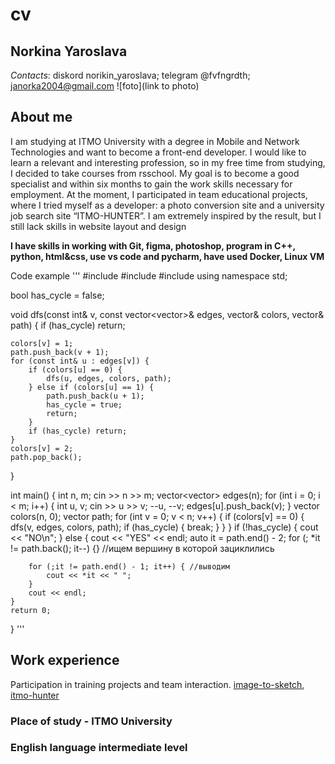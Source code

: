 # cv
## Norkina Yaroslava
*Contacts*: diskord norikin_yaroslava; telegram @fvfngrdth; janorka2004@gmail.com
![foto](link to photo)

## About me
I am studying at ITMO University with a degree in Mobile and Network Technologies and want to become a front-end developer. I would like to learn a relevant and interesting profession, so in my free time from studying, I decided to take courses from rsschool. My goal is to become a good specialist and within six months to gain the work skills necessary for employment. At the moment, I participated in team educational projects, where I tried myself as a developer: a photo conversion site and a university job search site “ITMO-HUNTER”. I am extremely inspired by the result, but I still lack skills in website layout and design

**I have skills in working with Git, figma, photoshop, program in C++, python, html&css, use vs code and pycharm, have used Docker, Linux VM**

Code example
'''
#include <algorithm>
#include <iostream>
#include <vector>
using namespace std;


bool has_cycle = false;

void dfs(const int& v, const vector<vector<int>>& edges, vector<int>& colors, vector<int>& path) {
    if (has_cycle) return;

    colors[v] = 1;
    path.push_back(v + 1);
    for (const int& u : edges[v]) {
        if (colors[u] == 0) {
            dfs(u, edges, colors, path);
        } else if (colors[u] == 1) {
            path.push_back(u + 1);
            has_cycle = true;
            return;
        }
        if (has_cycle) return;
    }
    colors[v] = 2;
    path.pop_back();
}

int main() {
    int n, m;
    cin >> n >> m;
    vector<vector<int>> edges(n);
    for (int i = 0; i < m; i++) {
        int u, v;
        cin >> u >> v;
        --u, --v;
        edges[u].push_back(v);
    }
    vector<int> colors(n, 0);
    vector<int> path;
    for (int v = 0; v < n; v++) {
        if (colors[v] == 0) {
            dfs(v, edges, colors, path);
            if (has_cycle) {
                break;
            }
        }
    }
    if (!has_cycle) {
        cout << "NO\n";
    } else {
        cout << "YES" << endl;
        auto it = path.end() - 2;
        for (; *it != path.back(); it--) {} //ищем вершину в которой зациклились

        for (;it != path.end() - 1; it++) { //выводим
            cout << *it << " ";
        }
        cout << endl;
    }
    return 0;
}
'''

## Work experience 
Participation in training projects and team interaction. 
[image-to-sketch](https://github.com/KERILL-I/image-to-sketch), [itmo-hunter](https://github.com/MKYrii/programming_project.git)

### Place of study - ITMO University
### English language intermediate level